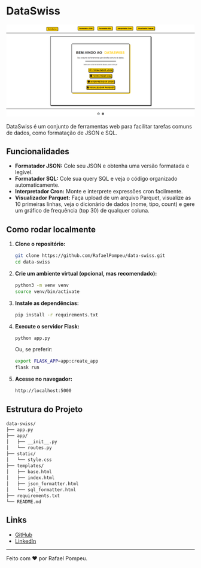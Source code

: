 # DataSwiss

![Home](home.png)

DataSwiss é um conjunto de ferramentas web para facilitar tarefas comuns de dados, como formatação de JSON e SQL.

## Funcionalidades

- **Formatador JSON:** Cole seu JSON e obtenha uma versão formatada e legível.
- **Formatador SQL:** Cole sua query SQL e veja o código organizado automaticamente.
- **Interpretador Cron:** Monte e interprete expressões cron facilmente.
- **Visualizador Parquet:** Faça upload de um arquivo Parquet, visualize as 10 primeiras linhas, veja o dicionário de dados (nome, tipo, count) e gere um gráfico de frequência (top 30) de qualquer coluna.

## Como rodar localmente

1. **Clone o repositório:**
   ```bash
   git clone https://github.com/RafaelPompeu/data-swiss.git
   cd data-swiss
   ```

2. **Crie um ambiente virtual (opcional, mas recomendado):**
   ```bash
   python3 -m venv venv
   source venv/bin/activate
   ```

3. **Instale as dependências:**
   ```bash
   pip install -r requirements.txt
   ```

4. **Execute o servidor Flask:**
   ```bash
   python app.py
   ```
   Ou, se preferir:
   ```bash
   export FLASK_APP=app:create_app
   flask run
   ```

5. **Acesse no navegador:**
   ```
   http://localhost:5000
   ```

## Estrutura do Projeto

```
data-swiss/
├── app.py
├── app/
│   ├── __init__.py
│   └── routes.py
├── static/
│   └── style.css
├── templates/
│   ├── base.html
│   ├── index.html
│   ├── json_formatter.html
│   └── sql_formatter.html
├── requirements.txt
└── README.md
```

## Links

- [GitHub](https://github.com/RafaelPompeu/data-swiss)
- [LinkedIn](https://www.linkedin.com/in/rafael-pompeu-p/)

---

Feito com ❤️ por Rafael Pompeu.
